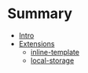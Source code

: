 # Summary

- [Intro](./intro.md)
- [Extensions](./extensions.md)
  - [inline-template](./extensions/inline-template.md)
  - [local-storage](./extensions/local-storage.md)